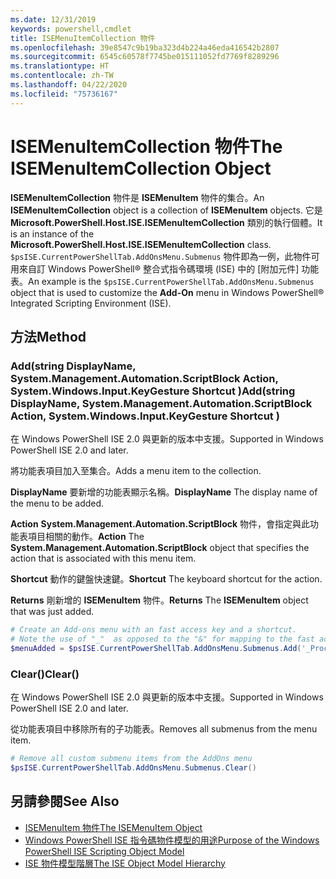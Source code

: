 ```yaml
---
ms.date: 12/31/2019
keywords: powershell,cmdlet
title: ISEMenuItemCollection 物件
ms.openlocfilehash: 39e8547c9b19ba323d4b224a46eda416542b2807
ms.sourcegitcommit: 6545c60578f7745be015111052fd7769f8289296
ms.translationtype: HT
ms.contentlocale: zh-TW
ms.lasthandoff: 04/22/2020
ms.locfileid: "75736167"
---
```

# <a name="the-isemenuitemcollection-object"></a><span data-ttu-id="548e9-103">ISEMenuItemCollection 物件</span><span class="sxs-lookup"><span data-stu-id="548e9-103">The ISEMenuItemCollection Object</span></span>

<span data-ttu-id="548e9-104">**ISEMenuItemCollection** 物件是 **ISEMenuItem** 物件的集合。</span><span class="sxs-lookup"><span data-stu-id="548e9-104">An **ISEMenuItemCollection** object is a collection of **ISEMenuItem** objects.</span></span> <span data-ttu-id="548e9-105">它是 **Microsoft.PowerShell.Host.ISE.ISEMenuItemCollection** 類別的執行個體。</span><span class="sxs-lookup"><span data-stu-id="548e9-105">It is an instance of the **Microsoft.PowerShell.Host.ISE.ISEMenuItemCollection** class.</span></span> <span data-ttu-id="548e9-106">`$psISE.CurrentPowerShellTab.AddOnsMenu.Submenus` 物件即為一例，此物件可用來自訂 Windows PowerShell® 整合式指令碼環境 (ISE) 中的 [附加元件]  功能表。</span><span class="sxs-lookup"><span data-stu-id="548e9-106">An example is the `$psISE.CurrentPowerShellTab.AddOnsMenu.Submenus` object that is used to customize the **Add-On** menu in Windows PowerShell® Integrated Scripting Environment (ISE).</span></span>

## <a name="method"></a><span data-ttu-id="548e9-107">方法</span><span class="sxs-lookup"><span data-stu-id="548e9-107">Method</span></span>

### <a name="addstring-displayname-systemmanagementautomationscriptblock-action-systemwindowsinputkeygesture-shortcut-"></a><span data-ttu-id="548e9-108">Add\(string DisplayName, System.Management.Automation.ScriptBlock Action, System.Windows.Input.KeyGesture Shortcut \)</span><span class="sxs-lookup"><span data-stu-id="548e9-108">Add\(string DisplayName, System.Management.Automation.ScriptBlock Action, System.Windows.Input.KeyGesture Shortcut \)</span></span>

<span data-ttu-id="548e9-109">在 Windows PowerShell ISE 2.0 與更新的版本中支援。</span><span class="sxs-lookup"><span data-stu-id="548e9-109">Supported in Windows PowerShell ISE 2.0 and later.</span></span>

<span data-ttu-id="548e9-110">將功能表項目加入至集合。</span><span class="sxs-lookup"><span data-stu-id="548e9-110">Adds a menu item to the collection.</span></span>

<span data-ttu-id="548e9-111">**DisplayName** 要新增的功能表顯示名稱。</span><span class="sxs-lookup"><span data-stu-id="548e9-111">**DisplayName** The display name of the menu to be added.</span></span>

<span data-ttu-id="548e9-112">**Action** **System.Management.Automation.ScriptBlock** 物件，會指定與此功能表項目相關的動作。</span><span class="sxs-lookup"><span data-stu-id="548e9-112">**Action** The **System.Management.Automation.ScriptBlock** object that specifies the action that is associated with this menu item.</span></span>

<span data-ttu-id="548e9-113">**Shortcut** 動作的鍵盤快速鍵。</span><span class="sxs-lookup"><span data-stu-id="548e9-113">**Shortcut** The keyboard shortcut for the action.</span></span>

<span data-ttu-id="548e9-114">**Returns** 剛新增的 **ISEMenuItem** 物件。</span><span class="sxs-lookup"><span data-stu-id="548e9-114">**Returns** The **ISEMenuItem** object that was just added.</span></span>

```powershell
# Create an Add-ons menu with an fast access key and a shortcut.
# Note the use of "_"  as opposed to the "&" for mapping to the fast access key letter for the menu item.
$menuAdded = $psISE.CurrentPowerShellTab.AddOnsMenu.Submenus.Add('_Process', {Get-Process}, 'Alt+P')
```

### <a name="clear"></a><span data-ttu-id="548e9-115">Clear\(\)</span><span class="sxs-lookup"><span data-stu-id="548e9-115">Clear\(\)</span></span>

<span data-ttu-id="548e9-116">在 Windows PowerShell ISE 2.0 與更新的版本中支援。</span><span class="sxs-lookup"><span data-stu-id="548e9-116">Supported in Windows PowerShell ISE 2.0 and later.</span></span>

<span data-ttu-id="548e9-117">從功能表項目中移除所有的子功能表。</span><span class="sxs-lookup"><span data-stu-id="548e9-117">Removes all submenus from the menu item.</span></span>

```powershell
# Remove all custom submenu items from the AddOns menu
$psISE.CurrentPowerShellTab.AddOnsMenu.Submenus.Clear()
```

## <a name="see-also"></a><span data-ttu-id="548e9-118">另請參閱</span><span class="sxs-lookup"><span data-stu-id="548e9-118">See Also</span></span>

- [<span data-ttu-id="548e9-119">ISEMenuItem 物件</span><span class="sxs-lookup"><span data-stu-id="548e9-119">The ISEMenuItem Object</span></span>](The-ISEMenuItem-Object.md)
- [<span data-ttu-id="548e9-120">Windows PowerShell ISE 指令碼物件模型的用途</span><span class="sxs-lookup"><span data-stu-id="548e9-120">Purpose of the Windows PowerShell ISE Scripting Object Model</span></span>](Purpose-of-the-Windows-PowerShell-ISE-Scripting-Object-Model.md)
- [<span data-ttu-id="548e9-121">ISE 物件模型階層</span><span class="sxs-lookup"><span data-stu-id="548e9-121">The ISE Object Model Hierarchy</span></span>](The-ISE-Object-Model-Hierarchy.md)
